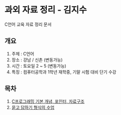 # 과외 자료 정리 - 김지수
C언어 교육 자료 정리 문서

## 개요
1. 주제 : C언어
2. 장소 : 강남 / 신촌 (변동가능)
3. 시간 : 토요일 2 ~ 5 (변동가능)
4. 특징 : 컴퓨터공학과 1학년 재학중, 기말 시험 대비 단기 수강

##  목차
1. [C프로그래밍 기본 개념, 포인터, 자료구조](./1회차)
2. [묻고 답하기 형식의 수업](./2회차) 
